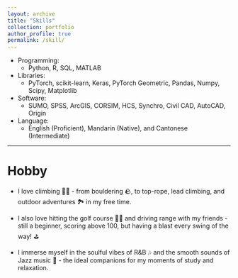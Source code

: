 ```yaml
---
layout: archive
title: "Skills"
collection: portfolio
author_profile: true
permalink: /skill/ 
---
```


<!-- Skills -->
<!-- ====== -->
* Programming: 
  * Python, R, SQL, MATLAB
* Libraries: 
  * PyTorch, scikit-learn, Keras, PyTorch Geometric, Pandas, Numpy, Scipy, Matplotlib 
* Software:
  * SUMO, SPSS, ArcGIS, CORSIM, HCS, Synchro, Civil CAD, AutoCAD, Origin
* Language:
  * English (Proficient), Mandarin (Native), and Cantonese (Intermediate)

<hr>

Hobby
======
* I love climbing 🧗‍♂️ - from bouldering 🪨, to top-rope, lead climbing, and outdoor adventures 🏞️ in my free time.

* I also love hitting the golf course 🏌️‍♂️ and driving range with my friends - still a beginner, scoring above 100, but having a blast every swing of the way! ⛳

* I immerse myself in the soulful vibes of R&B 🎶 and the smooth sounds of Jazz music 🎷 - the ideal companions for my moments of study and relaxation.
